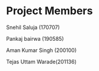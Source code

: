 # Project Members

Snehil Saluja (170707)

Pankaj bairwa (190585)

Aman Kumar Singh (200100)

Tejas Uttam Warade(201136)
